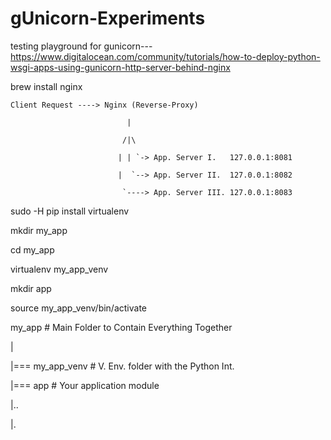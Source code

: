 # gUnicorn-Experiments
testing playground for gunicorn--- https://www.digitalocean.com/community/tutorials/how-to-deploy-python-wsgi-apps-using-gunicorn-http-server-behind-nginx

brew install nginx

    Client Request ----> Nginx (Reverse-Proxy)

                              |
                        
                             /|\                 
                       
                            | | `-> App. Server I.   127.0.0.1:8081
                      
                            |  `--> App. Server II.  127.0.0.1:8082
                      
                             `----> App. Server III. 127.0.0.1:8083
                       



sudo -H pip install virtualenv


mkdir my_app

cd my_app

virtualenv my_app_venv

mkdir app


source my_app_venv/bin/activate


my_app              # Main Folder to Contain Everything Together

  |
  
  |=== my_app_venv  # V. Env. folder with the Python Int.
  
  |=== app          # Your application module
  
  |..
  
  |.
